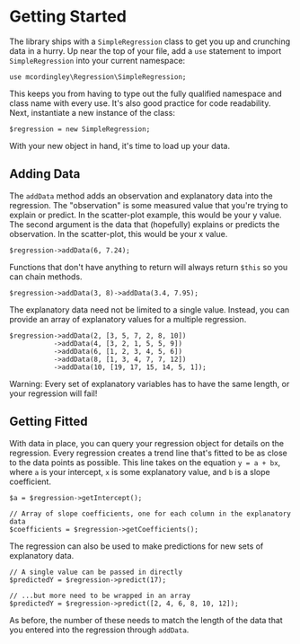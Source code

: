 ---
---

# Getting Started

The library ships with a `SimpleRegression` class to get you up and crunching
data in a hurry. Up near the top of your file, add a `use` statement to import
`SimpleRegression` into your current namespace:

    use mcordingley\Regression\SimpleRegression;

This keeps you from having to type out the fully qualified namespace and class
name with every use. It's also good practice for code readability. Next,
instantiate a new instance of the class:

    $regression = new SimpleRegression;

With your new object in hand, it's time to load up your data.

## Adding Data

The `addData` method adds an observation and explanatory data into the
regression. The "observation" is some measured value that you're trying to
explain or predict. In the scatter-plot example, this would be your y value. The
second argument is the data that (hopefully) explains or predicts the observation.
In the scatter-plot, this would be your x value.

    $regression->addData(6, 7.24);

Functions that don't have anything to return will always return `$this` so you
can chain methods.

    $regression->addData(3, 8)->addData(3.4, 7.95);

The explanatory data need not be limited to a single value. Instead, you can
provide an array of explanatory values for a multiple regression.
    
    $regression->addData(2, [3, 5, 7, 2, 8, 10])
               ->addData(4, [3, 2, 1, 5, 5, 9])
               ->addData(6, [1, 2, 3, 4, 5, 6])
               ->addData(8, [1, 3, 4, 7, 7, 12])
               ->addData(10, [19, 17, 15, 14, 5, 1]);

Warning: Every set of explanatory variables has to have the same length, or your
regression will fail!

## Getting Fitted

With data in place, you can query your regression object for details on the
regression. Every regression creates a trend line that's fitted to be as close
to the data points as possible. This line takes on the equation `y = a + bx`,
where `a` is your intercept, `x` is some explanatory value, and `b` is a slope
coefficient.

    $a = $regression->getIntercept();

    // Array of slope coefficients, one for each column in the explanatory data
    $coefficients = $regression->getCoefficients();

The regression can also be used to make predictions for new sets of explanatory
data.

    // A single value can be passed in directly
    $predictedY = $regression->predict(17);

    // ...but more need to be wrapped in an array
    $predictedY = $regression->predict([2, 4, 6, 8, 10, 12]);

As before, the number of these needs to match the length of the data that you
entered into the regression through `addData`.
